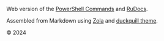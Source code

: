 Web version of the [PowerShell Commands](https://github.com/Lifailon/PS-Commands) and [RuDocs](https://github.com/Lifailon/rudocs).

Assembled from Markdown using [Zola](https://github.com/getzola/zola) and [duckquill theme](https://codeberg.org/daudix/duckquill).

© 2024